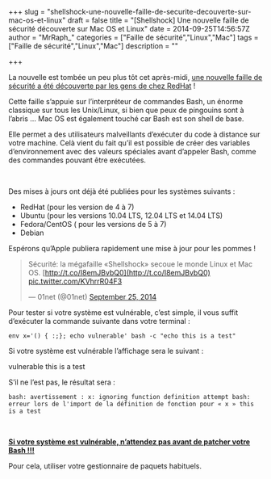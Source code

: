 +++
slug = "shellshock-une-nouvelle-faille-de-securite-decouverte-sur-mac-os-et-linux"
draft = false
title = "[Shellshock] Une nouvelle faille de sécurité découverte sur Mac OS et Linux"
date = 2014-09-25T14:56:57Z
author = "MrRaph_"
categories = ["Faille de sécurité","Linux","Mac"]
tags = ["Faille de sécurité","Linux","Mac"]
description = ""

+++


La nouvelle est tombée un peu plus tôt cet après-midi, [une nouvelle faille de sécurité a été découverte par les gens de chez RedHat](http://community.redhat.com/blog/2014/09/critical-bash-security-vulnerability-update-your-systems-today/?utm_source=twitterfeed&utm_medium=twitter) !  

 Cette faille s’appuie sur l’interpréteur de commandes Bash, un énorme classique sur tous les Unix/Linux, si bien que peux de pingouins sont à l’abris … Mac OS est également touché car Bash est son shell de base.

Elle permet a des utilisateurs malveillants d’exécuter du code à distance sur votre machine. Celà vient du fait qu’il est possible de créer des variables d’environnement avec des valeurs spéciales avant d’appeler Bash, comme des commandes pouvant être exécutées.

 

Des mises à jours ont déjà été publiées pour les systèmes suivants :

- RedHat (pour les version de 4 à 7)
- Ubuntu (pour les versions 10.04 LTS, 12.04 LTS et 14.04 LTS)
- Fedora/CentOS ( pour les versions de 5 à 7)
- Debian

Espérons qu’Apple publiera rapidement une mise à jour pour les pommes !

> Sécurité: la mégafaille «Shellshock» secoue le monde Linux et Mac OS. [http://t.co/I8emJBvbQ0](http://t.co/I8emJBvbQ0) [pic.twitter.com/KVhrrR04F3](http://t.co/KVhrrR04F3)
>
> — 01net (@01net) [September 25, 2014](https://twitter.com/01net/status/515096456240574464)

<script async="" charset="utf-8" src="//platform.twitter.com/widgets.js"></script>

Pour tester si votre système est vulnérable, c’est simple, il vous suffit d’exécuter la commande suivante dans votre terminal :

    env x='() { :;}; echo vulnerable' bash -c "echo this is a test"

Si votre système est vulnérable l’affichage sera le suivant :

vulnerable this is a test

S’il ne l’est pas, le résultat sera :

    bash: avertissement : x: ignoring function definition attempt bash: erreur lors de l'import de la définition de fonction pour « x » this is a test

 

**<span style="text-decoration: underline;">Si votre système est vulnérable, n’attendez pas avant de patcher votre Bash !!!</span>**

Pour cela, utiliser votre gestionnaire de paquets habituels.
